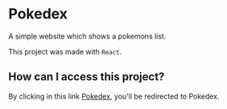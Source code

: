 # Pokedex

A simple website which shows a pokemons list.

This project was made with `React`.

## How can I access this project?

By clicking in this link [Pokedex](https://tihds-pokedex.netlify.app/), you'll be redirected to Pokedex.
